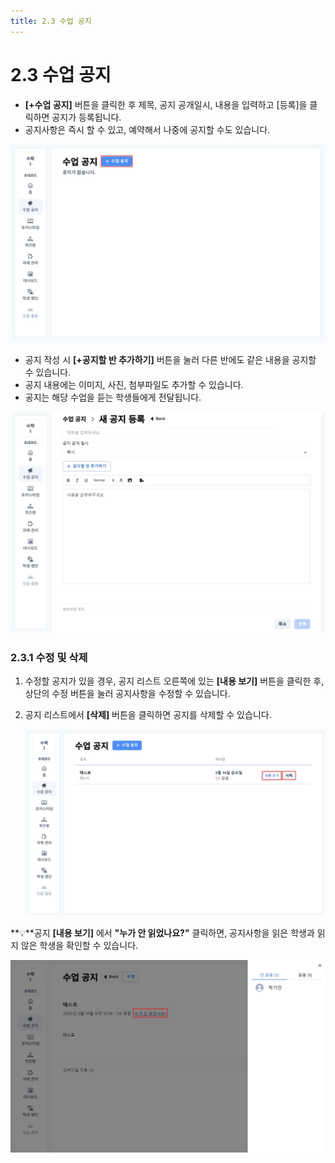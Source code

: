 ```yaml
---
title: 2.3 수업 공지
---
```

# 2.3 수업 공지

* **\[+수업 공지]** 버튼을 클릭한 후 제목, 공지 공개일시, 내용을 입력하고 \[등록]을 클릭하면 공지가 등록됩니다.
* 공지사항은 즉시 할 수 있고, 예약해서 나중에 공지할 수도 있습니다.

![](/img/tcher_2-3_01.jpg)

* 공지 작성 시 **\[+공지할 반 추가하기]** 버튼을 눌러 다른 반에도 같은 내용을 공지할 수 있습니다.
* 공지 내용에는 이미지, 사진, 첨부파일도 추가할 수 있습니다.
* 공지는 해당 수업을 듣는 학생들에게 전달됩니다.

![](/img/tcher_2-3_02.jpg)

### 2.3.1 수정 및 삭제

1. 수정할 공지가 있을 경우, 공지 리스트 오른쪽에 있는 **\[내용 보기]** 버튼을 클릭한 후, 상단의 수정 버튼을 눌러 공지사항을 수정할 수 있습니다.
2. 공지 리스트에서 **\[삭제]** 버튼을 클릭하면 공지를 삭제할 수 있습니다.

   ![](/img/tcher_2-3-1_01.jpg)

**💡**공지 **\[내용 보기]** 에서 **"누가 안 읽었나요?"** 클릭하면, 공지사항을 읽은 학생과 읽지 않은 학생을 확인할 수 있습니다.

![](/img/tcher_2-3-1_03.jpg)
